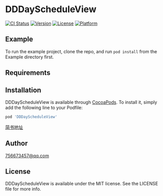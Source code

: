# DDDayScheduleView

[![CI Status](https://img.shields.io/travis/756673457@qq.com/DDDayScheduleView.svg?style=flat)](https://travis-ci.org/756673457@qq.com/DDDayScheduleView)
[![Version](https://img.shields.io/cocoapods/v/DDDayScheduleView.svg?style=flat)](https://cocoapods.org/pods/DDDayScheduleView)
[![License](https://img.shields.io/cocoapods/l/DDDayScheduleView.svg?style=flat)](https://cocoapods.org/pods/DDDayScheduleView)
[![Platform](https://img.shields.io/cocoapods/p/DDDayScheduleView.svg?style=flat)](https://cocoapods.org/pods/DDDayScheduleView)

## Example

To run the example project, clone the repo, and run `pod install` from the Example directory first.

## Requirements

## Installation

DDDayScheduleView is available through [CocoaPods](https://cocoapods.org). To install
it, simply add the following line to your Podfile:

```ruby
pod 'DDDayScheduleView'
```

[简书地址](https://www.jianshu.com/p/2f08bf612783)
## Author

756673457@qq.com

## License

DDDayScheduleView is available under the MIT license. See the LICENSE file for more info.
